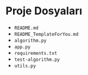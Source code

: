 # Proje Dosyaları

- `README.md`
- `README_TemplateForYou.md`
- `algorithm.py`
- `app.py`
- `requirements.txt`
- `test-algorithm.py`
- `utils.py` 